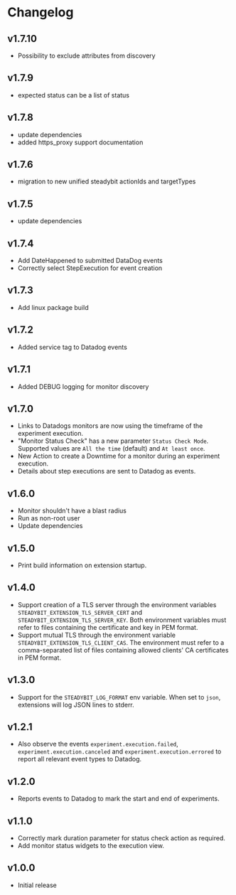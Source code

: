# Changelog

## v1.7.10

- Possibility to exclude attributes from discovery

## v1.7.9

- expected status can be a list of status

## v1.7.8

- update dependencies
- added https_proxy support documentation

## v1.7.6

- migration to new unified steadybit actionIds and targetTypes

## v1.7.5

- update dependencies

## v1.7.4

 - Add DateHappened to submitted DataDog events
 - Correctly select StepExecution for event creation

## v1.7.3

 - Add linux package build

## v1.7.2

 - Added service tag to Datadog events

## v1.7.1

 - Added DEBUG logging for monitor discovery

## v1.7.0

 - Links to Datadogs monitors are now using the timeframe of the experiment execution.
 - "Monitor Status Check" has a new parameter `Status Check Mode`. Supported values are `All the time` (default) and `At least once`.
 - New Action to create a Downtime for a monitor during an experiment execution.
 - Details about step executions are sent to Datadog as events.

## v1.6.0

 - Monitor shouldn't have a blast radius
 - Run as non-root user
 - Update dependencies
 
## v1.5.0

 - Print build information on extension startup.

## v1.4.0

 - Support creation of a TLS server through the environment variables `STEADYBIT_EXTENSION_TLS_SERVER_CERT` and `STEADYBIT_EXTENSION_TLS_SERVER_KEY`. Both environment variables must refer to files containing the certificate and key in PEM format.
 - Support mutual TLS through the environment variable `STEADYBIT_EXTENSION_TLS_CLIENT_CAS`. The environment must refer to a comma-separated list of files containing allowed clients' CA certificates in PEM format.

## v1.3.0

 - Support for the `STEADYBIT_LOG_FORMAT` env variable. When set to `json`, extensions will log JSON lines to stderr.

## v1.2.1

 - Also observe the events `experiment.execution.failed`, `experiment.execution.canceled` and `experiment.execution.errored` to report all relevant event types to Datadog.

## v1.2.0

 - Reports events to Datadog to mark the start and end of experiments.

## v1.1.0

 - Correctly mark duration parameter for status check action as required.
 - Add monitor status widgets to the execution view. 

## v1.0.0

 - Initial release
